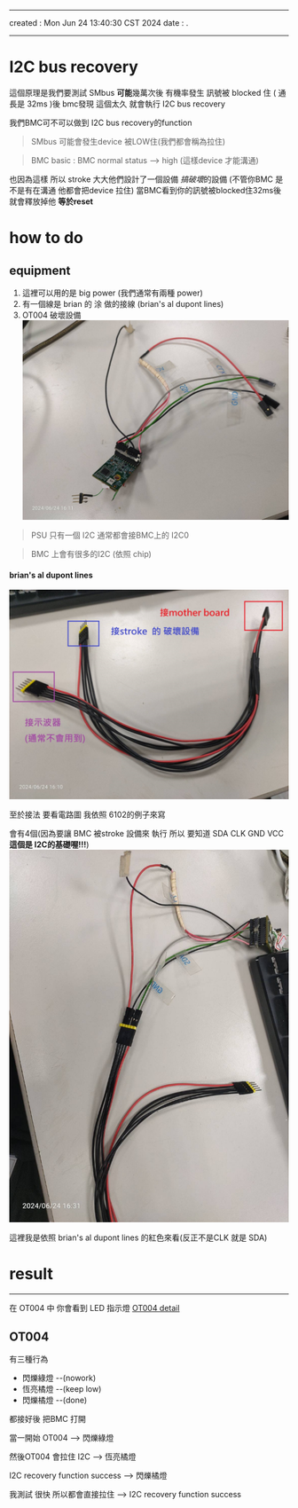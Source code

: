 ---
created	:	Mon Jun 24 13:40:30 CST 2024
date	:	.

-------------------------------------------------------------------------------

# I2C bus recovery #
這個原理是我們要測試
SMbus **可能**幾萬次後 有機率發生
訊號被  blocked 住 ( 通長是 32ms )後 bmc發現 這個太久
就會執行 I2C bus recovery

我們BMC可不可以做到 I2C bus recovery的function
> SMbus 可能會發生device 被LOW住(我們都會稱為拉住)

> BMC basic : BMC normal status --> high (這樣device 才能溝通)

也因為這樣 所以 stroke 大大他們設計了一個設備
*搞破壞*的設備 (不管你BMC 是不是有在溝通 他都會把device 拉住)
當BMC看到你的訊號被blocked住32ms後
就會釋放掉他 **等於reset**

# how to do #

## equipment ##
1. 這裡可以用的是 big power (我們通常有兩種 power)
2. 有一個線是 brian 的 涂 做的接線 (brian's al dupont lines)
3. OT004   破壞設備
![3](./pic/I2C_bus_recovery_de.jpg)

> PSU 只有一個 I2C 通常都會接BMC上的 I2C0

> BMC 上會有很多的I2C (依照 chip)


#### brian's al dupont lines  ####
![2](./pic/I2C_bus_recovery_brianlove.jpg)

至於接法 要看電路圖
我依照 6102的例子來寫

會有4個(因為要讓 BMC 被stroke 設備來 執行 所以 要知道 SDA CLK GND VCC **這個是 I2C的基礎喔!!!**)
![connect_de](./pic/I2C_bus_recovery_connect.jpg)

這裡我是依照 brian's al dupont lines 的紅色來看(反正不是CLK 就是 SDA)

# result #
-------------------------------------------------------------------------------
在 OT004 中 你會看到 LED 指示燈
[OT004 detail](https://hackmd.io/@Josh-cpld/rk804uz2F)

## OT004 ##
有三種行為
+ 閃爍綠燈 --(nowork)
+ 恆亮橘燈 --(keep low)
+ 閃爍橘燈 --(done)


都接好後 把BMC 打開

當一開始 OT004 --> 閃爍綠燈

然後OT004 會拉住 I2C --> 恆亮橘燈

I2C recovery function success --> 閃爍橘燈

我測試 很快 所以都會直接拉住 --> I2C recovery function success

